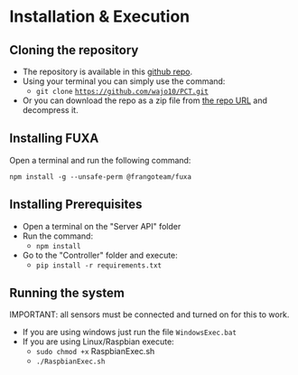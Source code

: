# Installation & Execution

## Cloning the repository

* The repository is available in this [github repo](https://github.com/wajo10/PCT).&#x20;
* Using your terminal you can simply use the command:&#x20;
  * `git clone` [`https://github.com/wajo10/PCT.git`](https://github.com/wajo10/PCT.git)
* Or you can download the repo as a zip file from [the repo URL](https://github.com/wajo10/PCT) and decompress it.

## Installing FUXA

Open a terminal and run the following command:

```
npm install -g --unsafe-perm @frangoteam/fuxa
```

## Installing Prerequisites

* Open a terminal on the "Server API" folder
* Run the command:
  * `npm install`
* Go to the "Controller" folder and execute:
  * `pip install -r requirements.txt`

## Running the system

IMPORTANT: all sensors must be connected and turned on for this to work.

* If you are using windows just run the file `WindowsExec.bat`&#x20;
* If you are using Linux/Raspbian execute:&#x20;
  * `sudo chmod +x` RaspbianExec.sh
  * `./RaspbianExec.sh`

